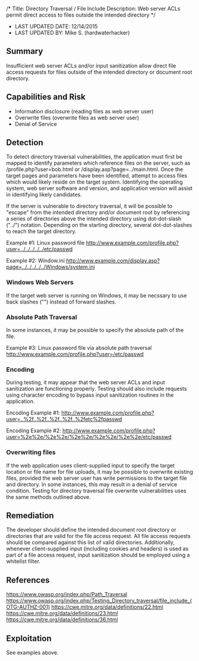 /*
Title: Directory Traversal / File Include
Description: Web server ACLs permit direct access to files outside the intended directory
*/

- LAST UPDATED DATE: 12/14/2015
- LAST UPDATED BY: Mike S. (hardwaterhacker) 

## Summary

Insufficient web server ACLs and/or input sanitization allow direct file access requests for files outside of the
intended directory or document root directory.

## Capabilities and Risk

- Information disclosure (reading files as web server user)
- Overwrite files (overwrite files as web server user)
- Denial of Service

## Detection

To detect directory traversal vulnerabilities, the application must first be mapped to identify parameters which
reference files on the server, such as /profile.php?user=bob.html or /display.asp?page=../main.html.  Once the target
pages and parameters have been identified, attempt to access files which would likely reside on the target system.
Identifying the operating system, web server software and version, and application version will assist in identifying
likely candidates.

If the server is vulnerable to directory traversal, it will be possible to "escape" from the
intended directory and/or document root by referencing a series of directories above the intended directory using
dot-dot-slash ("../") notation.  Depending on the starting directory, several dot-dot-slashes to reach the target
directory.

Example #1: Linux password file
http://www.example.com/profile.php?user=../../../../../etc/passwd

Example #2: Window.ini
http://www.example.com/display.asp?page=../../../../../Windows/system.ini

### Windows Web Servers

If the target web server is running on Windows, it may be necssary to use back slashes ("\") instead of forward slashes.

### Absolute Path Traversal

In some instances, it may be possible to specify the absolute path of the file.

Example #3: Linux password file via absolute path traversal
http://www.example.com/profile.php?user=/etc/passwd

### Encoding

During testing, it may appear that the web server ACLs and input sanitization are functioning properly.  Testing should
also include requests using character encoding to bypass input sanitization routines in the application.

Encoding Example #1:
http://www.example.com/profile.php?user=..%2f..%2f..%2f..%2f..%2fetc%2fpasswd

Encoding Example #2:
http://www.example.com/profile.php?user=%2e%2e/%2e%2e/%2e%2e/%2e%2e/%2e%2e/etc/passwd

### Overwriting files

If the web application uses client-supplied input to specify the target location or file name for file uploads, it may
be possible to overwrite existing files, provided the web server user has write permissions to the target file and
directory.  In some instances, this may result in a denial of service condition.  Testing for directory traversal file
overwrite vulnerabilities uses the same methods outlined above.

## Remediation

The developer should define the intended document root directory or directories that are valid for the file access
request.  All file access requests should be compared against this list of valid directories.  Additionally, whenever
client-supplied input (including cookies and headers) is used as part of a file access request, input sanitization
should be employed using a whitelist filter.

## References

https://www.owasp.org/index.php/Path_Traversal
https://www.owasp.org/index.php/Testing_Directory_traversal/file_include_(OTG-AUTHZ-001)
https://cwe.mitre.org/data/definitions/22.html
https://cwe.mitre.org/data/definitions/23.html
https://cwe.mitre.org/data/definitions/36.html

## Exploitation

See examples above.
```
```
